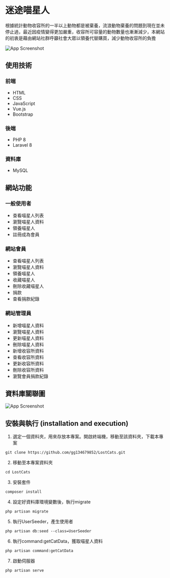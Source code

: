 # 迷途喵星人

根據統計動物收容所的一半以上動物都是被棄養，流浪動物棄養的問題到現在並未停止過，最近因疫情變得更加嚴重，收容所可容量的動物數量也漸漸減少，本網站的初衷是藉由網站社群呼籲社會大眾以領養代替購買，減少動物收容所的負擔

![App Screenshot](https://i.imgur.com/JP7arx2.png)

## 使用技術

### 前端

- HTML
- CSS
- JavaScript
- Vue.js
- Bootstrap

### 後端

- PHP 8
- Laravel 8

### 資料庫

- MySQL

## 網站功能

### 一般使用者

- 查看喵星人列表
- 瀏覽喵星人資料
- 領養喵星人
- 註冊成為會員

### 網站會員

- 查看喵星人列表
- 瀏覽喵星人資料
- 領養喵星人
- 收藏喵星人
- 刪除收藏喵星人
- 捐款
- 查看捐款紀錄

### 網站管理員

- 新增喵星人資料
- 瀏覽喵星人資料
- 更新喵星人資料
- 刪除喵星人資料
- 新增收容所資料
- 查看收容所資料
- 更新收容所資料
- 刪除收容所資料
- 瀏覽會員捐款紀錄

## 資料庫關聯圖

![App Screenshot](https://i.imgur.com/YDTqlMI.png)

## 安裝與執行 (installation and execution)
1. 選定一個資料夾，用來存放本專案。開啟終端機，移動至該資料夾，下載本專案
```
git clone https://github.com/gg134679852/LostCats.git
```
2. 移動至本專案資料夾
```
cd LostCats
```
3. 安裝套件
```
composer install
```
4. 設定好資料庫環境變數後，執行migrate
```
php artisan migrate
```
5.  執行UserSeeder，產生使用者
```
php artisan db:seed --class=UserSeeder
```
6. 執行command:getCatData，獲取喵星人資料
```
php artisan command:getCatData
```
7. 啟動伺服器
```
php artisan serve
```